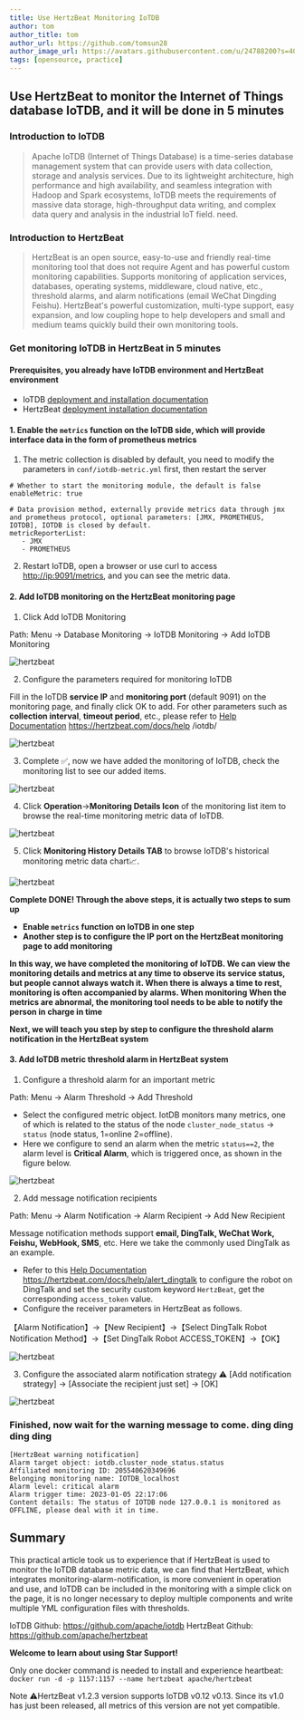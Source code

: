 ```yaml
---
title: Use HertzBeat Monitoring IoTDB     
author: tom  
author_title: tom   
author_url: https://github.com/tomsun28  
author_image_url: https://avatars.githubusercontent.com/u/24788200?s=400&v=4  
tags: [opensource, practice]
---
```


## Use HertzBeat to monitor the Internet of Things database IoTDB, and it will be done in 5 minutes

### Introduction to IoTDB

> Apache IoTDB (Internet of Things Database) is a time-series database management system that can provide users with data collection, storage and analysis services.
> Due to its lightweight architecture, high performance and high availability, and seamless integration with Hadoop and Spark ecosystems, IoTDB meets the requirements of massive data storage, high-throughput data writing, and complex data query and analysis in the industrial IoT field. need.

### Introduction to HertzBeat

> HertzBeat is an open source, easy-to-use and friendly real-time monitoring tool that does not require Agent and has powerful custom monitoring capabilities.
> Supports monitoring of application services, databases, operating systems, middleware, cloud native, etc., threshold alarms, and alarm notifications (email WeChat Dingding Feishu).
> HertzBeat's powerful customization, multi-type support, easy expansion, and low coupling hope to help developers and small and medium teams quickly build their own monitoring tools.

### Get monitoring IoTDB in HertzBeat in 5 minutes

#### Prerequisites, you already have IoTDB environment and HertzBeat environment

- IoTDB [deployment and installation documentation](https://iotdb.apache.org/UserGuide/V0.13.x/QuickStart/QuickStart.html)
- HertzBeat [deployment installation documentation](https://hertzbeat.com/docs/start/docker-deploy)

#### 1. Enable the `metrics` function on the IoTDB side, which will provide interface data in the form of prometheus metrics

1. The metric collection is disabled by default, you need to modify the parameters in `conf/iotdb-metric.yml` first, then restart the server

```
# Whether to start the monitoring module, the default is false
enableMetric: true

# Data provision method, externally provide metrics data through jmx and prometheus protocol, optional parameters: [JMX, PROMETHEUS, IOTDB], IOTDB is closed by default.
metricReporterList:
   - JMX
   - PROMETHEUS
```

2. Restart IoTDB, open a browser or use curl to access <http://ip:9091/metrics>, and you can see the metric data.

#### 2. Add IoTDB monitoring on the HertzBeat monitoring page

1. Click Add IoTDB Monitoring

Path: Menu -> Database Monitoring -> IoTDB Monitoring -> Add IoTDB Monitoring

![hertzbeat](/img/blog/monitor-iotdb-1.png)

2. Configure the parameters required for monitoring IoTDB

Fill in the IoTDB **service IP** and **monitoring port** (default 9091) on the monitoring page, and finally click OK to add.
For other parameters such as **collection interval**, **timeout period**, etc., please refer to [Help Documentation](https://hertzbeat.com/docs/help/iotdb/) <https://hertzbeat.com/docs/help> /iotdb/

![hertzbeat](/img/blog/monitor-iotdb-2.png)

3. Complete ✅, now we have added the monitoring of IoTDB, check the monitoring list to see our added items.

![hertzbeat](/img/blog/monitor-iotdb-3.png)

4. Click **Operation**->**Monitoring Details Icon** of the monitoring list item to browse the real-time monitoring metric data of IoTDB.

![hertzbeat](/img/blog/monitor-iotdb-4.png)

5. Click **Monitoring History Details TAB** to browse IoTDB's historical monitoring metric data chart📈.

![hertzbeat](/img/blog/monitor-iotdb-5.png)

**Complete DONE! Through the above steps, it is actually two steps to sum up**

- **Enable `metrics` function on IoTDB in one step**
- **Another step is to configure the IP port on the HertzBeat monitoring page to add monitoring**

**In this way, we have completed the monitoring of IoTDB. We can view the monitoring details and metrics at any time to observe its service status, but people cannot always watch it. When there is always a time to rest, monitoring is often accompanied by alarms. When monitoring When the metrics are abnormal, the monitoring tool needs to be able to notify the person in charge in time**

**Next, we will teach you step by step to configure the threshold alarm notification in the HertzBeat system**

#### 3. Add IoTDB metric threshold alarm in HertzBeat system

1. Configure a threshold alarm for an important metric

Path: Menu -> Alarm Threshold -> Add Threshold

- Select the configured metric object. IotDB monitors many metrics, one of which is related to the status of the node `cluster_node_status` -> `status` (node status, 1=online 2=offline).
- Here we configure to send an alarm when the metric `status==2`, the alarm level is **Critical Alarm**, which is triggered once, as shown in the figure below.

![hertzbeat](/img/blog/monitor-iotdb-6.png)

2. Add message notification recipients

Path: Menu -> Alarm Notification -> Alarm Recipient -> Add New Recipient

Message notification methods support **email, DingTalk, WeChat Work, Feishu, WebHook, SMS**, etc. Here we take the commonly used DingTalk as an example.

- Refer to this [Help Documentation](https://hertzbeat.com/docs/help/alert_dingtalk) <https://hertzbeat.com/docs/help/alert_dingtalk> to configure the robot on DingTalk and set the security custom keyword `HertzBeat`, get the corresponding `access_token` value.
- Configure the receiver parameters in HertzBeat as follows.

【Alarm Notification】->【New Recipient】->【Select DingTalk Robot Notification Method】->【Set DingTalk Robot ACCESS_TOKEN】->【OK】

![hertzbeat](/img/blog/alert-notice-1.png)

3. Configure the associated alarm notification strategy ⚠️ [Add notification strategy] -> [Associate the recipient just set] -> [OK]

![hertzbeat](/img/blog/alert-notice-2.png)

### Finished, now wait for the warning message to come. ding ding ding ding

```
[HertzBeat warning notification]
Alarm target object: iotdb.cluster_node_status.status
Affiliated monitoring ID: 205540620349696
Belonging monitoring name: IOTDB_localhost
Alarm level: critical alarm
Alarm trigger time: 2023-01-05 22:17:06
Content details: The status of IOTDB node 127.0.0.1 is monitored as OFFLINE, please deal with it in time.
```

## Summary

This practical article took us to experience that if HertzBeat is used to monitor the IoTDB database metric data, we can find that HertzBeat, which integrates monitoring-alarm-notification, is more convenient in operation and use, and IoTDB can be included in the monitoring with a simple click on the page, it is no longer necessary to deploy multiple components and write multiple YML configuration files with thresholds.

IoTDB Github: <https://github.com/apache/iotdb>
HertzBeat Github: <https://github.com/apache/hertzbeat>

**Welcome to learn about using Star Support!**

Only one docker command is needed to install and experience heartbeat:
`docker run -d -p 1157:1157 --name hertzbeat apache/hertzbeat`

Note ⚠️HertzBeat v1.2.3 version supports IoTDB v0.12 v0.13. Since its v1.0 has just been released, all metrics of this version are not yet compatible.
